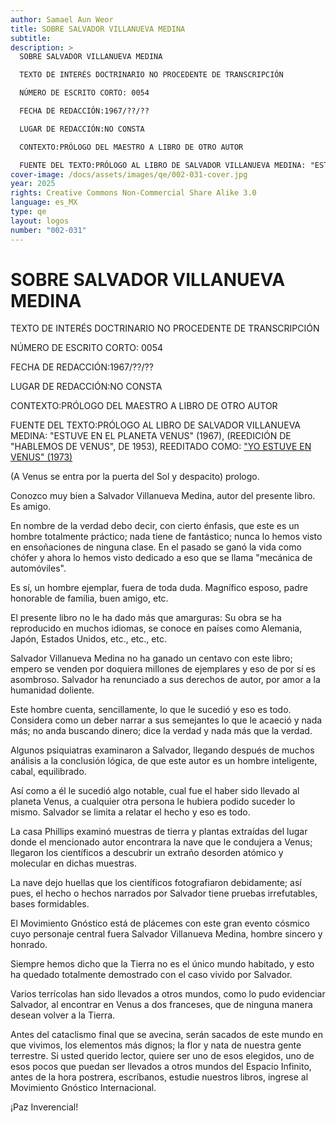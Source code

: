 ```yaml
---
author: Samael Aun Weor
title: SOBRE SALVADOR VILLANUEVA MEDINA
subtitle:
description: >
  SOBRE SALVADOR VILLANUEVA MEDINA

  TEXTO DE INTERÉS DOCTRINARIO NO PROCEDENTE DE TRANSCRIPCIÓN

  NÚMERO DE ESCRITO CORTO: 0054

  FECHA DE REDACCIÓN:1967/??/??

  LUGAR DE REDACCIÓN:NO CONSTA

  CONTEXTO:PRÓLOGO DEL MAESTRO A LIBRO DE OTRO AUTOR

  FUENTE DEL TEXTO:PRÓLOGO AL LIBRO DE SALVADOR VILLANUEVA MEDINA: "ESTUVE EN EL PLANETA VENUS" (1967), (REEDICIÓN DE "HABLEMOS DE VENUS", DE 1953), REEDITADO COMO: ["YO ESTUVE EN VENUS" (1973](http://www.gnosis2002.com/ovni/YO%20ESTUVE%20EN%20VENUS%20-%20Salvador%20Villanueba%20Medina%20-%201953.pdf)[)](http://www.gnosis2002.com/ovni/YO%20ESTUVE%20EN%20VENUS%20-%20Salvador%20Villanueba%20Medina%20-%201953.pdf)
cover-image: /docs/assets/images/qe/002-031-cover.jpg
year: 2025
rights: Creative Commons Non-Commercial Share Alike 3.0
language: es_MX
type: qe
layout: logos
number: "002-031"
---
```

# SOBRE SALVADOR VILLANUEVA MEDINA

TEXTO DE INTERÉS DOCTRINARIO NO PROCEDENTE DE TRANSCRIPCIÓN

NÚMERO DE ESCRITO CORTO: 0054

FECHA DE REDACCIÓN:1967/??/??

LUGAR DE REDACCIÓN:NO CONSTA

CONTEXTO:PRÓLOGO DEL MAESTRO A LIBRO DE OTRO AUTOR

FUENTE DEL TEXTO:PRÓLOGO AL LIBRO DE SALVADOR VILLANUEVA MEDINA: "ESTUVE EN EL PLANETA VENUS" (1967), (REEDICIÓN DE "HABLEMOS DE VENUS", DE 1953), REEDITADO COMO: ["YO ESTUVE EN VENUS" (1973](http://www.gnosis2002.com/ovni/YO%20ESTUVE%20EN%20VENUS%20-%20Salvador%20Villanueba%20Medina%20-%201953.pdf)[)](http://www.gnosis2002.com/ovni/YO%20ESTUVE%20EN%20VENUS%20-%20Salvador%20Villanueba%20Medina%20-%201953.pdf)

(A Venus se entra por la puerta del Sol y despacito) prologo.

Conozco muy bien a Salvador Villanueva Medina, autor del presente libro. Es amigo.

En nombre de la verdad debo decir, con cierto énfasis, que este es un hombre totalmente práctico; nada tiene de fantástico; nunca lo hemos visto en ensoñaciones de ninguna clase. En el pasado se ganó la vida como chófer y ahora lo hemos visto dedicado a eso que se llama "mecánica de automóviles".

Es sí, un hombre ejemplar, fuera de toda duda. Magnífico esposo, padre honorable de familia, buen amigo, etc.

El presente libro no le ha dado más que amarguras: Su obra se ha reproducido en muchos idiomas, se conoce en países como Alemania, Japón, Estados Unidos, etc., etc., etc.

Salvador Villanueva Medina no ha ganado un centavo con este libro; empero se venden por doquiera millones de ejemplares y eso de por sí es asombroso. Salvador ha renunciado a sus derechos de autor, por amor a la humanidad doliente.

Este hombre cuenta, sencillamente, lo que le sucedió y eso es todo. Considera como un deber narrar a sus semejantes lo que le acaeció y nada más; no anda buscando dinero; dice la verdad y nada más que la verdad.

Algunos psiquiatras examinaron a Salvador, llegando después de muchos análisis a la conclusión lógica, de que este autor es un hombre inteligente, cabal, equilibrado.

Así como a él le sucedió algo notable, cual fue el haber sido llevado al planeta Venus, a cualquier otra persona le hubiera podido suceder lo mismo. Salvador se limita a relatar el hecho y eso es todo.

La casa Phillips examinó muestras de tierra y plantas extraídas del lugar donde el mencionado autor encontrara la nave que le condujera a Venus; llegaron los científicos a descubrir un extraño desorden atómico y molecular en dichas muestras.

La nave dejo huellas que los científicos fotografiaron debidamente; así pues, el hecho o hechos narrados por Salvador tiene pruebas irrefutables, bases formidables.

El Movimiento Gnóstico está de plácemes con este gran evento cósmico cuyo personaje central fuera Salvador Villanueva Medina, hombre sincero y honrado.

Siempre hemos dicho que la Tierra no es el único mundo habitado, y esto ha quedado totalmente demostrado con el caso vivido por Salvador.

Varios terrícolas han sido llevados a otros mundos, como lo pudo evidenciar Salvador, al encontrar en Venus a dos franceses, que de ninguna manera desean volver a la Tierra.

Antes del cataclismo final que se avecina, serán sacados de este mundo en que vivimos, los elementos más dignos; la flor y nata de nuestra gente terrestre. Si usted querido lector, quiere ser uno de esos elegidos, uno de esos pocos que puedan ser llevados a otros mundos del Espacio Infinito, antes de la hora postrera, escríbanos, estudie nuestros libros, ingrese al Movimiento Gnóstico Internacional.

¡Paz Inverencial!

